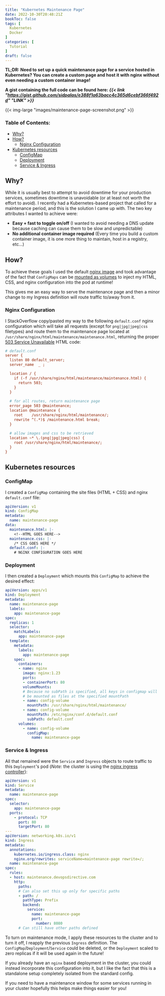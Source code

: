 ```yaml
---
title: "Kubernetes Maintenance Page"
date: 2022-10-30T20:48:21Z
bookToc: false
tags: [
  Kubernetes
  Docker    
]
categories: [
  Tutorial
]
draft: false
---
```


**TL;DR: Need to set up a quick maintenance page for a service hosted in Kubernetes? You can create a custom page and host it with nginx without even needing a custom container image!** 

**A gist containing the full code can be found here: *{{< link "https://gist.github.com/sidpalas/e388f1a63bacc4c365d6cebf366f492d" "LINK" >}}***


{{< img-large "images/maintenance-page-screenshot.png" >}}

<!--more--> 

### Table of Contents:
- [Why?](#why)
- [How?](#how)
  - [Nginx Configuration](#nginx-configuration)
- [Kubernetes resources](#kubernetes-resources)
  - [ConfigMap](#configmap)
  - [Deployment](#deployment)
  - [Service & Ingress](#service--ingress)


## Why?

While it is usually best to attempt to avoid downtime for your production services, sometimes downtime is unavoidable (or at least not worth the effort to avoid). I recently had a Kubernetes-based project that called for a maintenance period, and this is the solution I came up with. The two key attributes I wanted to achieve were:

- **Easy + fast to toggle on/off** (I wanted to avoid needing a DNS update because caching can cause them to be slow and unpredictable)
- **No additional container image required** (Every time you build a custom container image, it is one more thing to maintain, host in a registry, etc...)

## How?

To achieve these goals I used the default [nginx image](https://hub.docker.com/_/nginx) and took advantage of the fact that `ConfigMaps` can be [mounted as volumes](https://kubernetes.io/docs/tasks/configure-pod-container/configure-pod-configmap/#populate-a-volume-with-data-stored-in-a-configmap) to inject my HTML, CSS, and nginx configuration into the pod at runtime!

This gives me an easy way to serve the maintenance page and then a minor change to my Ingress definition will route traffic to/away from it.

### Nginx Configuration

I StackOverflow copy/pasted my way to the following `default.conf` nginx configuration which will take all requests (except for `png|jpg|jpeg|css` filetypes) and route them to the maintenance page located at `/usr/share/nginx/html/maintenance/maintenance.html`, returning the proper [503 Service Unavailable](https://developer.mozilla.org/en-US/docs/Web/HTTP/Status/503) HTML code:

```ini
# default.conf
server { 
  listen 80 default_server;
  server_name  _ ;

  location / {
    if (-f /usr/share/nginx/html/maintenance/maintenance.html) {
      return 503;
    }
  }
  
  # for all routes, return maintenance page
  error_page 503 @maintenance;
  location @maintenance {
    root    /usr/share/nginx/html/maintenance/;
    rewrite ^(.*)$ /maintenance.html break;
  }
  
  # allow images and css to be retrieved
  location ~* \.(png|jpg|jpeg|css) {
    root /usr/share/nginx/html/maintenance/;
  }
}
```

## Kubernetes resources

### ConfigMap
I created a `ConfigMap` containing the site files (HTML + CSS) and nginx `default.conf` file:
```YAML
apiVersion: v1
kind: ConfigMap
metadata:
  name: maintenance-page
data:
  maintenance.html: |-
    <!--HTML GOES HERE-->
  maintenance.css: |-
    /* CSS GOES HERE */
  default.conf: |-
    # NGINX CONFIGURATION GOES HERE
```

### Deployment

I then created a `Deployment` which mounts this `ConfigMap` to achieve the desired effect:
```YAML
apiVersion: apps/v1
kind: Deployment
metadata:
  name: maintenance-page
  labels:
    app: maintenance-page
spec:
  replicas: 1
  selector:
    matchLabels:
      app: maintenance-page
  template:
    metadata:
      labels:
        app: maintenance-page
    spec:
      containers:
      - name: nginx
        image: nginx:1.23
        ports:
        - containerPort: 80
        volumeMounts:
        # Because no subPath is specified, all keys in configmap will
        # be mounted as files at the specified mountPath
        - name: config-volume
          mountPath: /usr/share/nginx/html/maintenance/
        - name: config-volume
          mountPath: /etc/nginx/conf.d/default.conf
          subPath: default.conf
      volumes:
        - name: config-volume
          configMap:
            name: maintenance-page
```

### Service & Ingress

All that remained were the `Service` and `Ingress` objects to route traffic to this `Deployment`'s pod (*Note:* the cluster is using the [nginx ingress controller](https://docs.nginx.com/nginx-ingress-controller/)):

```YAML
apiVersion: v1
kind: Service
metadata:
  name: maintenance-page
spec:
  selector:
    app: maintenance-page
  ports:
    - protocol: TCP
      port: 80
      targetPort: 80
---
apiVersion: networking.k8s.io/v1
kind: Ingress
metadata:
  annotations:
    kubernetes.io/ingress.class: nginx
    nginx.org/rewrites: serviceName=maintenance-page rewrite=/;
  name: maintenance-page
spec:
  rules:
  - host: maintenance.devopsdirective.com
    http:
      paths:
      # Can also set this up only for specific paths
      - path: /
        pathType: Prefix
        backend:
          service:
            name: maintenance-page
            port:
              number: 8080
      # Can still have other paths defined
```

To turn on maintenance mode, I apply these resources to the cluster and to turn it off, I reapply the previous `Ingress` definition. The `ConfigMap`/`Deployment`/`Service` could be deleted, or the `Deployment` scaled to zero replicas if it will be used again in the future!

If you already have an `nginx` based deployment in the cluster, you could instead incorporate this configuration into it, but I like the fact that this is a standalone setup completely isolated from the standard config. 

If you need to have a maintenance window for some services running in your cluster hopefully this helps make things easier for you! 